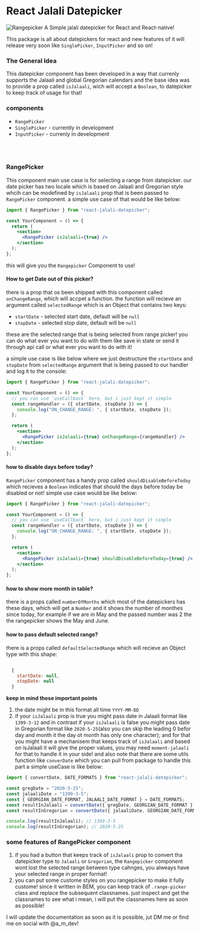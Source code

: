 # React Jalali Datepicker

![Rangepicker](https://github.com/a-m-dev/react-jalali-datepicker/blob/master/src/img/react.png)
A Simple jalali datepicker for React and React-native!

This package is all about datepickers for react and new features of it will release very soon like `SinglePicker`, `InputPicker` and so on!

### The General Idea

This datepicker component has been developed in a way that currenly supports the Jalaali and global Gregorian calendars and the base idea was to provide a prop called `isJalaali`, wich will accept a `Boolean`, to datepicker to keep track of usage for that!

### components

- `RangePicker`
- `SinglePicker` - currently in development
- `InputPicker` - currenly in development

<br />
<br />

### RangePicker

This component main use case is for selecting a range from datepicker. our date picker has two locale which is based on Jalaali and Gregorian style whcih can be modefined by `isJalaali` prop that is been passed to `RangePicker` component. a simple use case of that would be like below:

```jsx
import { RangePicker } from "react-jalali-datepicker";

const YourComponent = () => {
  return (
    <section>
      <RangePicker isJalaali={true} />
    </section>
  );
};
```

this will give you the `Rangepicker` Component to use!

#### How to get Date out of this picker?

there is a prop that os been shipped with this component called `onChangeRange`, which will accpet a function. the function will recieve an argument called `selectedRange` which is an Object that contains two keys:

- `startDate` - selected start date, default will be `null`
- `stopDate` - selected stop date, default will be `null`

these are the selected range that is being selected from range picker! you can do what ever you want to do with them like save in state or send it through api call or what ever you want to do with it!

a simple use case is like below where we just destructure the `startDate` and `stopDate` from `selectedRange` argument that is being passed to our handler and log it to the console:

```jsx
import { RangePicker } from "react-jalali-datepicker";

const YourComponent = () => {
  // you can use `useCallback` here, but i just kept it simple
  const rangeHandler = ({ startDate, stopDate }) => {
    console.log("ON_CHANGE_RANGE: ", { startDate, stopDate });
  };

  return (
    <section>
      <RangePicker isJalaali={true} onChangeRange={rangeHandler} />
    </section>
  );
};
```

#### how to disable days before today?

`RangePicker` component has a handy prop called `shouldDisableBeforeToday` which recieves a `Boolean` indicates that should the days before today be disabled or not! simple use case would be like below:

```jsx
import { RangePicker } from "react-jalali-datepicker";

const YourComponent = () => {
  // you can use `useCallback` here, but i just kept it simple
  const rangeHandler = ({ startDate, stopDate }) => {
    console.log("ON_CHANGE_RANGE: ", { startDate, stopDate });
  };

  return (
    <section>
      <RangePicker isJalaali={true} shouldDisableBeforeToday={true} />
    </section>
  );
};
```

#### how to show more month in table?

there is a props called `numberOfMonths` which most of the datepickers has these days, which will get a `Number` and it shows the number of monthes since today, for example if we are in May and the passed number was 2 the the rangepicker shows the May and June.

#### how to pass default selected range?

there is a props called `defaultSelectedRange` which will recieve an Object type with this shape:

```javascript

  {
    startDate: null,
    stopDate: null
  }

```

**keep in mind these important points**

1.  the date might be in this format all time `YYYY-MM-DD`
2.  if your `isJalaali` prop is true you might pass date in Jalaali format like `1399-3-12` and in contrast if your `isJalaali` is false you might pass date in Gregorian format like `2020-5-25`(also you can skip the leading 0 befor day and month it the day ot month has only one character); and for that you might have a mechanisem that keeps track of `isJalaali` and based on isJalaali it will give the proper values, you may need `moment-jalaali` for that to handle it in your side! and also note that there are some utils function like `converDate` which you can pull from package to handle this part a simple useCase is like below:

```js
import { convertDate, DATE_FORMATS } from "react-jalali-datepicker";

const gregDate = "2020-5-25";
const jalaaliDate = "1399-3-5";
const { GEORGIAN_DATE_FORMAT, JALAALI_DATE_FORMAT } = DATE_FORMATS;
const resultInJalaali = convertDate({ gregDate, GEORGIAN_DATE_FORMAT });
const resultInGregorian = convertDate({ jalaaliDate, GEORGIAN_DATE_FORMAT });

console.log(resultInJalaali); // 1399-3-5
console.log(resultInGregorian); // 2020-5-25
```

### some features of RangePicker component

1. if you had a button that keeps track of `isJalaali` prop to convert tha datepicker type to `Jalaali` or `Gregorian`, the `Rangepicker` component wont lost the selected range between type cahnges, you alweays have your selected range in proper format!
2. you can put some custome styles on you rangepicker to make it fully custome! since it written in BEM, you can keep track of `.range-picker` class and replace the subsequent classnames. just inspect and get the classnames to see what i mean, i will put the classnames here as soon as possible!

I will update the documentation as soon as it is possible, jut DM me or find me on social with @a_m_dev!
